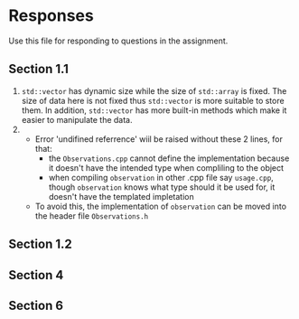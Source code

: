 # Responses

Use this file for responding to questions in the assignment. 

## Section 1.1
1. `std::vector` has dynamic size while the size of `std::array` is fixed. The size of data here is not fixed thus `std::vector` is more suitable to store them. In addition, `std::vector` has more built-in methods which make it easier to manipulate the data.
2.  - Error 'undifined referrence' wiil be raised without these 2 lines, for that:  
        - the `Observations.cpp` cannot define the implementation because it doesn't have the intended type  when compliling to the object
        - when compiling `observation` in other .cpp file say `usage.cpp`, though `observation` knows what type should it be used for, it doesn't have the templated impletation  
    - To avoid this, the implementation of `observation` can be moved into the header file `Observations.h`
## Section 1.2

## Section 4

## Section 6